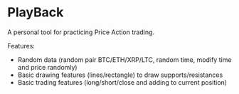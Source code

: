 # PlayBack

A personal tool for practicing Price Action trading.

Features:
- Random data (random pair BTC/ETH/XRP/LTC, random time, modify time and price randomly)
- Basic drawing features (lines/rectangle) to draw supports/resistances
- Basic trading features (long/short/close and adding to current position)